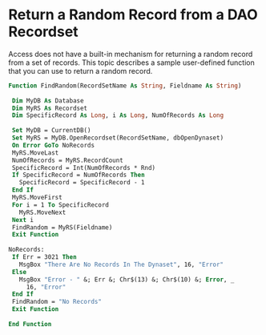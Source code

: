 
# Return a Random Record from a DAO Recordset

Access does not have a built-in mechanism for returning a random record from a set of records. This topic describes a sample user-defined function that you can use to return a random record. 


```vb
Function FindRandom(RecordSetName As String, Fieldname As String) 
 
 Dim MyDB As Database 
 Dim MyRS As Recordset 
 Dim SpecificRecord As Long, i As Long, NumOfRecords As Long 
 
 Set MyDB = CurrentDB() 
 Set MyRS = MyDB.OpenRecordset(RecordSetName, dbOpenDynaset) 
 On Error GoTo NoRecords 
 MyRS.MoveLast 
 NumOfRecords = MyRS.RecordCount 
 SpecificRecord = Int(NumOfRecords * Rnd) 
 If SpecificRecord = NumOfRecords Then 
   SpecificRecord = SpecificRecord - 1 
 End If 
 MyRS.MoveFirst 
 For i = 1 To SpecificRecord 
   MyRS.MoveNext 
 Next i 
 FindRandom = MyRS(Fieldname) 
 Exit Function 
 
NoRecords: 
 If Err = 3021 Then 
   MsgBox "There Are No Records In The Dynaset", 16, "Error" 
 Else 
   MsgBox "Error - " &; Err &; Chr$(13) &; Chr$(10) &; Error, _ 
     16, "Error" 
 End If 
 FindRandom = "No Records" 
 Exit Function 
 
End Function 
```

